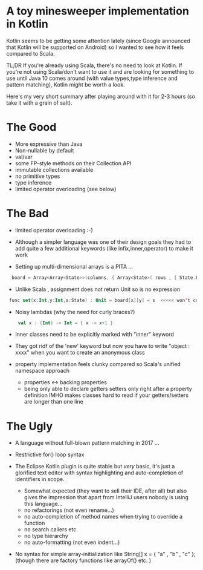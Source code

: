 A toy minesweeper implementation in Kotlin
==========================================

Kotlin seems to be getting some attention lately (since Google announced that Kotlin will be supported on Android) so I wanted to see how it feels compared to Scala.

TL;DR If you're already using Scala, there's no need to look at Kotlin. If you're not using Scala/don't want to use it and are looking for something to use until Java 10 comes around (with value types,type inference and pattern matching), Kotlin might be worth a look.

Here's my very short summary after playing around with it for 2-3 hours (so take it with a grain of salt).

The Good
========

- More expressive than Java 
- Non-nullable by default
- val/var
- some FP-style methods on their Collection API
- immutable collections available
- no primitive types
- type inference
- limited operator overloading (see below)

The Bad
=======

- limited operator overloading :-)

- Although a simpler language was one of their design goals they had to add quite a few additional keywords (like infix,inner,operator) to make it work

- Setting up multi-dimensional arrays is a PITA ...

 ```kotlin
   board = Array<Array<State>>(columns, { Array<State>( rows , { State.EMPTY } ) } )
 ```
 
- Unlike Scala , assignment does not return Unit so is no expression

 ```kotlin
  func set(x:Int,y:Int,s:State) : Unit = board[x][y] = s  <<<<< won't compile 
 ```
 
- Noisy lambdas (why the need for curly braces?) 

  ```kotlin
   val x : (Int) -> Int = { x -> x+1 }
  ```
  
- Inner classes need to be explicitly marked with "inner" keyword

- They got ridf of the 'new' keyword but now you have to write "object : xxxx" when you want to create an anonymous class

- property implementation feels clunky compared so Scala's unified namespace approach 
  - properties <-> backing properties 
  - being only able to declare getters setters only right after a property definition IMHO makes classes hard to read if your getters/setters are longer than one line

The Ugly
========

- A language without full-blown pattern matching in 2017 ...

- Restrictive for() loop syntax

- The Eclipse Kotlin plugin is quite stable but *very* basic, it's just a glorified text editor with syntax highlighting and auto-completion of identifiers in scope. 
  - Somewhat expected (they want to sell their IDE, after all) but also gives the impression that apart from IntelliJ users nobody is using this language...
  - no refactorings (not even rename...)
  - no auto-completion of method names when trying to override a function
  - no search callers etc.
  - no type hierarchy
  - no auto-formatting (not even indent...)

- No syntax for simple array-initialization like String[] x = { "a" , "b" , "c" };
  (though there are factory functions like arrayOf() etc. )
